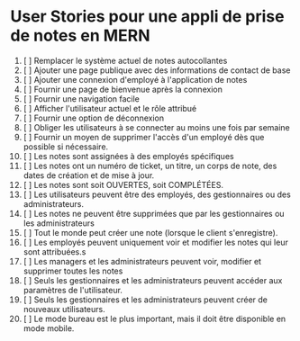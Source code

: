 # User Stories pour une appli de prise de notes en MERN

1. [ ] Remplacer le système actuel de notes autocollantes
2. [ ] Ajouter une page publique avec des informations de contact de base 
3. [ ] Ajouter une connexion d'employé à l'application de notes 
4. [ ] Fournir une page de bienvenue après la connexion  
5. [ ] Fournir une navigation facile
6. [ ] Afficher l'utilisateur actuel et le rôle attribué  
7. [ ] Fournir une option de déconnexion 
8. [ ] Obliger les utilisateurs à se connecter au moins une fois par semaine
9. [ ] Fournir un moyen de supprimer l'accès d'un employé dès que possible si nécessaire. 
10. [ ] Les notes sont assignées à des employés spécifiques 
11. [ ] Les notes ont un numéro de ticket, un titre, un corps de note, des dates de création et de mise à jour.
12. [ ] Les notes sont soit OUVERTES, soit COMPLÉTÉES. 
13. [ ] Les utilisateurs peuvent être des employés, des gestionnaires ou des administrateurs. 
14. [ ] Les notes ne peuvent être supprimées que par les gestionnaires ou les administrateurs 
15. [ ] Tout le monde peut créer une note (lorsque le client s'enregistre).
16. [ ] Les employés peuvent uniquement voir et modifier les notes qui leur sont attribuées.s  
17. [ ]  Les managers et les administrateurs peuvent voir, modifier et supprimer toutes les notes 
18. [ ] Seuls les gestionnaires et les administrateurs peuvent accéder aux paramètres de l'utilisateur. 
19. [ ] Seuls les gestionnaires et les administrateurs peuvent créer de nouveaux utilisateurs. 
20. [ ] Le mode bureau est le plus important, mais il doit être disponible en mode mobile.

